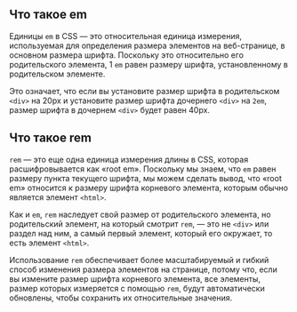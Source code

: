 ## Что такое em

Единицы `em` в CSS — это относительная единица измерения, используемая для определения размера элементов на веб-странице, в основном размера шрифта. Поскольку это относительно его родительского элемента, 1 `em` равен размеру шрифта, установленному в родительском элементе.

Это означает, что если вы установите размер шрифта в родительском `<div>` на 20px и установите размер шрифта дочернего `<div>` на `2em`, размер шрифта в дочернем `<div>` будет равен 40px.

## Что такое rem

`rem` — это еще одна единица измерения длины в CSS, которая расшифровывается как «root em». Поскольку мы знаем, что `em` равен размеру пункта текущего шрифта, мы можем сделать вывод, что «root em» относится к размеру шрифта корневого элемента, которым обычно является элемент `<html>`.

Как и `em`, `rem` наследует свой размер от родительского элемента, но родительский элемент, на который смотрит `rem`, — это не `<div>` или раздел над ним, а самый первый элемент, который его окружает, то есть элемент `<html>`.

Использование `rem` обеспечивает более масштабируемый и гибкий способ изменения размера элементов на странице, потому что, если вы измените размер шрифта корневого элемента, все элементы, размер которых измеряется с помощью `rem`, будут автоматически обновлены, чтобы сохранить их относительные значения.
